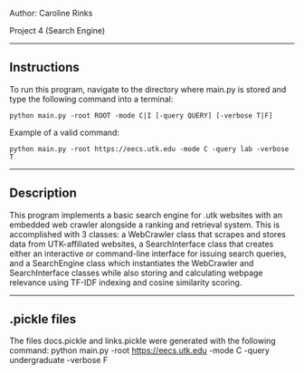 Author: Caroline Rinks

Project 4 (Search Engine)

------------
Instructions
------------
To run this program, navigate to the directory where main.py is stored and type 
the following command into a terminal: 
	
	python main.py -root ROOT -mode C|I [-query QUERY] [-verbose T|F]

Example of a valid command:
	
	python main.py -root https://eecs.utk.edu -mode C -query lab -verbose T

-----------
Description
-----------
This program implements a basic search engine for .utk websites with an embedded web crawler 
alongside a ranking and retrieval system. This is accomplished with 3 classes: a WebCrawler 
class that scrapes and stores data from UTK-affiliated websites, a SearchInterface class 
that creates either an interactive or command-line interface for issuing search queries, and 
a SearchEngine class which instantiates the WebCrawler and SearchInterface classes while also 
storing and calculating webpage relevance using TF-IDF indexing and cosine similarity scoring.

-------------
.pickle files
-------------
The files docs.pickle and links.pickle were generated with the following command:
	python main.py -root https://eecs.utk.edu -mode C -query undergraduate -verbose F
